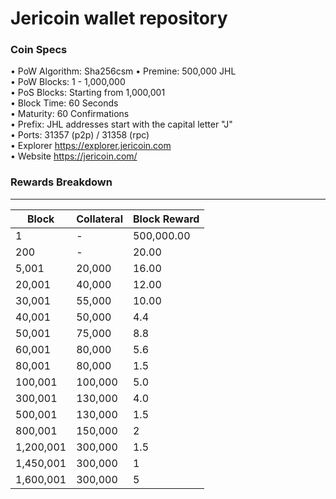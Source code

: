 Jericoin wallet repository
=====================================

### Coin Specs
 
• PoW Algorithm: Sha256csm
• Premine: 500,000 JHL   
• PoW Blocks: 1 - 1,000,000   
• PoS Blocks: Starting from 1,000,001   
• Block Time: 60 Seconds    
• Maturity: 60 Confirmations   
• Prefix: JHL addresses start with the capital letter "J"   
• Ports: 31357 (p2p) / 31358 (rpc)   
• Explorer https://explorer.jericoin.com   
• Website https://jericoin.com/

### Rewards Breakdown
---
| Block     | Collateral | Block Reward | 
| --------- | ---------- | ------------ | 
| 1         | \-         | 500,000.00   | 
| 200       | \-         |  20.00       | 
| 5,001     | 20,000     |  16.00       | 
| 20,001    | 40,000     |  12.00       | 
| 30,001    | 55,000     |  10.00       | 
| 40,001    | 50,000     |   4.4        | 
| 50,001    | 75,000     |   8.8        | 
| 60,001    | 80,000     |   5.6        | 
| 80,001    | 80,000     |   1.5        | 
| 100,001   | 100,000    |   5.0        | 
| 300,001   | 130,000    |   4.0        | 
| 500,001   | 130,000    |   1.5        | 
| 800,001   | 150,000    |   2          | 
| 1,200,001 | 300,000    |   1.5        | 
| 1,450,001 | 300,000    |   1          | 
| 1,600,001 | 300,000    |   5          | 
